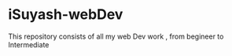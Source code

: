# iSuyash-webDev
<Hello EveryOne>
  This repository consists of all my web Dev work , from begineer to Intermediate 
